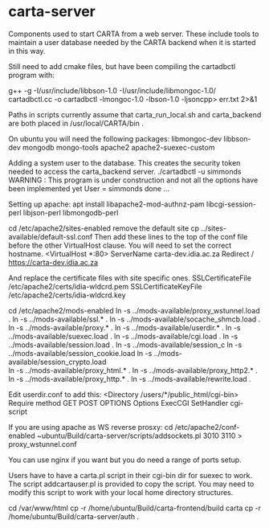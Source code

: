 # carta-server
Components used to start CARTA from a web server. These include tools to maintain a user database needed by the CARTA backend when it is started in this way.

Still need to add cmake files, but have been compiling the cartadbctl program with:

g++ -g -I/usr/include/libbson-1.0 -I/usr/include/libmongoc-1.0/ cartadbctl.cc -o cartadbctl -lmongoc-1.0 -lbson-1.0 -ljsoncpp> err.txt 2>&1

Paths in scripts currently assume that carta_run_local.sh and carta_backend are both placed in /usr/local/CARTA/bin .

On ubuntu you will need the following packages:
libmongoc-dev
libbson-dev
mongodb
mongo-tools
apache2
apache2-suexec-custom


Adding a system user to the database. This creates the security token needed to access the carta_backend server.
./cartadbctl -u simmonds
WARNING : This program is under construction and not all the options have been implemented yet
User = simmonds
 done ...


Setting up apache:
apt install libapache2-mod-authnz-pam libcgi-session-perl libjson-perl libmongodb-perl

cd /etc/apache2/sites-enabled
remove the default site
cp ../sites-available/default-ssl.conf
Then add these lines to the top of the conf file before the other VirtualHost clause. You will need to set the correct hostname.
          <VirtualHost *:80>
          ServerName carta-dev.idia.ac.za
          Redirect / https://carta-dev.idia.ac.za
          </Virtualhost>

And replace the certificate files with site specific ones.
	  SSLCertificateFile   /etc/apache2/certs/idia-wldcrd.pem
	  SSLCertificateKeyFile /etc/apache2/certs/idia-wldcrd.key


cd /etc/apache2/mods-enabled
ln -s  ../mods-available/proxy_wstunnel.load .
ln -s ../mods-available/ssl.* .
ln -s ../mods-available/socache_shmcb.load .
ln -s ../mods-available/proxy.* .
ln -s ../mods-available/userdir.* .
ln -s ../mods-available/suexec.load .
ln -s ../mods-available/cgi.load .
ln -s ../mods-available/session.load .
ln -s ../mods-available/session_c
ln -s ../mods-available/session_cookie.load
ln -s ../mods-available/session_crypto.load  
ln -s ../mods-available/proxy_html.* .
ln -s ../mods-available/proxy_http2.* .
ln -s ../mods-available/proxy_http.* .
ln -s ../mods-available/rewrite.load .

Edit userdir.conf to add this:
        <Directory /users/*/public_html/cgi-bin>
                Require method GET POST OPTIONS
                Options ExecCGI
                SetHandler cgi-script
        </Directory>

If you are using apache as WS reverse prosxy:
cd /etc/apache2/conf-enabled
~ubuntu/Build/carta-server/scripts/addsockets.pl 3010 3110 > proxy_wstunnel.conf

You can use nginx if you want but you do need a range of ports setup.

Users have to have a carta.pl script in their cgi-bin dir for suexec to work. The script addcartauser.pl is provided to copy the script. You may need to modify this script to work with your local home directory structures.


cd /var/www/html
cp -r /home/ubuntu/Build/carta-frontend/build carta
cp -r /home/ubuntu/Build/carta-server/auth .

